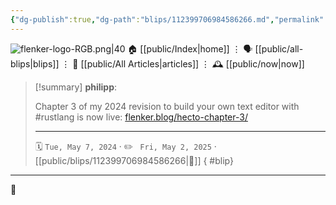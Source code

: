 ```yaml
---
{"dg-publish":true,"dg-path":"blips/112399706984586266.md","permalink":"/blips/112399706984586266/","title":"philipp on mastodon @ 2024-05-07"}
---
```



<div class="transclusion internal-embed is-loaded"><div class="markdown-embed">




![flenker-logo-RGB.png|40](/img/user/attachments/flenker-logo-RGB.png)
🏠 [[public/Index\|home]]  ⋮ 🗣️ [[public/all-blips\|blips]] ⋮  📝 [[public/All Articles\|articles]]  ⋮ 🕰️ [[public/now\|now]]


</div></div>


> [!summary] **philipp**:
>
> Chapter 3 of my 2024 revision to build your own text editor with #rustlang is now live: [flenker.blog/hecto-chapter-3/](https://flenker.blog/hecto-chapter-3/)
> - - -
>
> 🗓️ <code>Tue, May 7, 2024</code>  · ✏️ <code> Fri, May 2, 2025</code>  · [[public/blips/112399706984586266\|🔗]]
{ #blip}


- - -

 👾
